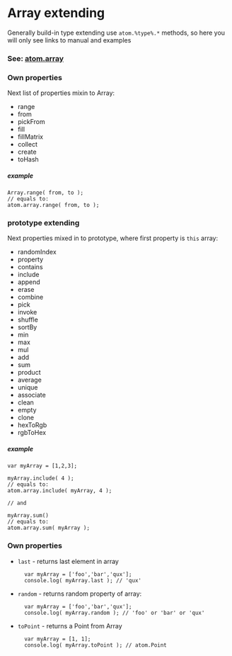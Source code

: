 Array extending
===============

Generally build-in type extending use `atom.%type%.*` methods, so here you will only see links to manual and examples

### See: [atom.array](https://github.com/theshock/atomjs/blob/master/Docs/En/Types/Math.md)

### Own properties

Next list of properties mixin to Array:

* range
* from
* pickFrom
* fill
* fillMatrix
* collect
* create
* toHash

##### example

	Array.range( from, to );
	// equals to:
	atom.array.range( from, to );
	
### prototype extending

Next properties mixed in to prototype, where first property is `this` array:

* randomIndex
* property
* contains
* include
* append
* erase
* combine
* pick
* invoke
* shuffle
* sortBy
* min
* max
* mul
* add
* sum
* product
* average
* unique
* associate
* clean
* empty
* clone
* hexToRgb
* rgbToHex

##### example
	var myArray = [1,2,3];

	myArray.include( 4 );
	// equals to:
	atom.array.include( myArray, 4 );
	
	// and
	
	myArray.sum()
	// equals to:
	atom.array.sum( myArray );
	
### Own properties

* `last` - returns last element in array

		var myArray = ['foo','bar','qux'];
		console.log( myArray.last ); // 'qux'

* `random` - returns random property of array:

		var myArray = ['foo','bar','qux'];
		console.log( myArray.random ); // 'foo' or 'bar' or 'qux'
		
* `toPoint` - returns a Point from Array

		var myArray = [1, 1];
		console.log( myArray.toPoint ); // atom.Point


